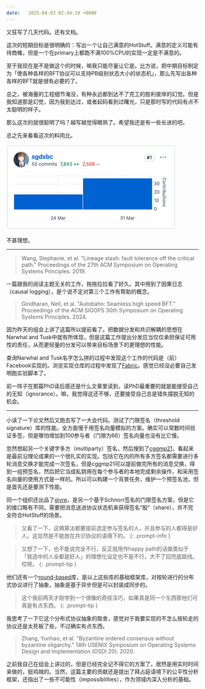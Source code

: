 ```yaml
---
date:   2025-04-03 02:44:10 +0000
---
```


又狂写了几天代码。还有文档。

这次的短期目标是很明确的：写出一个让自己满意的HotStuff。满意的定义可能有待商榷，但是一个在primary上都跑不满100%CPU的实现一定是不满意的。

至于我现在是不是做这个的时候，嘛我只能尽量让它是。比方说，把中期目标制定为「使各种各样的BFT协议可以支持PB级别状态大小的状态机」，那么先写出各种各样的BFT就是很有必要的了。

总之，被海量的工程细节淹没，有种永远都到达不了完工的胜利彼岸的幻觉。但是我知道那是幻觉，因为我到达过，或者起码看到过曙光，只是那时写的代码有点不太聪明的样子。

那么这次的就很聪明了吗？越写越觉得眼熟了。希望我还是有一些长进的吧。

总之先来看看这次的料肉比。

![alt text](<assets/img/Screenshot 2025-04-03 at 11.01.40.png>)

不甚理想。

----

> Wang, Stephanie, et al. "Lineage stash: fault tolerance off the critical path." Proceedings of the 27th ACM Symposium on Operating Systems Principles. 2019.

一篇跟我的阅读主题无关的工作，拖拖拉拉看了好久。其中用到了因果日志（causal logging），是个说不定对第三个工作有帮助的概念。

> Giridharan, Neil, et al. "Autobahn: Seamless high speed BFT." Proceedings of the ACM SIGOPS 30th Symposium on Operating Systems Principles. 2024.

因为昨天的组会上讲了这篇所以提前看了。把数据分发和共识解耦的思想在Narwhal and Tusk中就有所体现，但是这篇工作提出分发应当仅仅承担保证可用性的责任，从而更轻量的分发可以带来目标场景下的更理想的性能。

查询Narwhal and Tusk名字怎么拼的过程中发现这个工作的代码是（前）Facebook实现的。浏览实现仓库的过程中发现了[Fabric]。感觉已经没必要自己发明跑实验脚本了。

[Fabric]: https://www.fabfile.org/

前一阵子在那篇PhD读后感还是什么文章里读到，读PhD最重要的就是能接受自己的无知（ignorance）。嘛，我觉得这还不够，还要接受自己总是错失摆脱无知的机会。

----

小读了一下论文然后又跑去写了一大会代码。测试了门限签名（threshold signature）库的性能。全方面慢于用签名向量模拟的方案。确实可以常数时间验证多签，但是哪怕增加到100参与者（门限为66）签名向量也没有比它慢。

忽然想起另一个关键字多方（multiparty）签名，然后搜到了[cggmp21]，看起来是最前沿理论成果的一个很扎实的实现。包括它在内的所有多方签名都需要进行多轮消息交换才能完成一次签名，但是cggmp21可以提前做完所有的消息交换，得到一组预签名，然后把它当成私钥用在每个参与者的本地完成剩余操作，和采用签名向量的使用方式是一样的。所以可以构建一个背景任务，维护一个预签名池，但是首先还是要测下性能。

[cggmp21]: https://github.com/LFDT-Lockness/cggmp21

同一个组织还出品了[givre]，是另一个基于Schnorr签名的门限签名方案，但是它的接口略有不同，需要把消息送进协议状态机来获得签名“股”（share），并不完全符合HotStuff的场景。

[givre]: https://github.com/LFDT-Lockness/givre

> 又看了一下，这俩算法都要提前选定参与签名的人，并且参与的人都得是好人。这显然是不能放在共识协议的语境下的。
{: .prompt-info }

> 又想了一下，也不能说完全不行，反正就用作happy path的话做类似于「我选中的人全都是好人」的理想化设定也不是不行，大不了回兜底路线。哎呀。
{: .prompt-tip }

他们还有一个[round-based]库，是以上这些库的基础框架库，对按轮进行的分布式协议进行了抽象，抽象是基于异步但是可以封装成同步的。

[round-based]: https://github.com/LFDT-Lockness/round-based

> 这个我前两天才刚学到一个很像的奇技淫巧，如果真是同一个东西那他们可真是有点东西。
{: .prompt-tip }

我思考了一下它这个分布式协议抽象的取舍，感觉对于我要实现的不怎么按轮走的协议还是太死板了些，不过确实有点东西。

> Zhang, Yunhao, et al. "Byzantine ordered consensus without byzantine oligarchy." 14th USENIX Symposium on Operating Systems Design and Implementation (OSDI 20). 2020.

之前我自己在组会上讲过的，但是已经完全记不得它的方案了。居然是用实时时间来做的，挺鸡贼的。当然，这篇主要的贡献还是提出了拜占庭语境下的公平性分析框架，还指出了一些不可能性（impossiblilties），作为领域内深入分析的基础。
